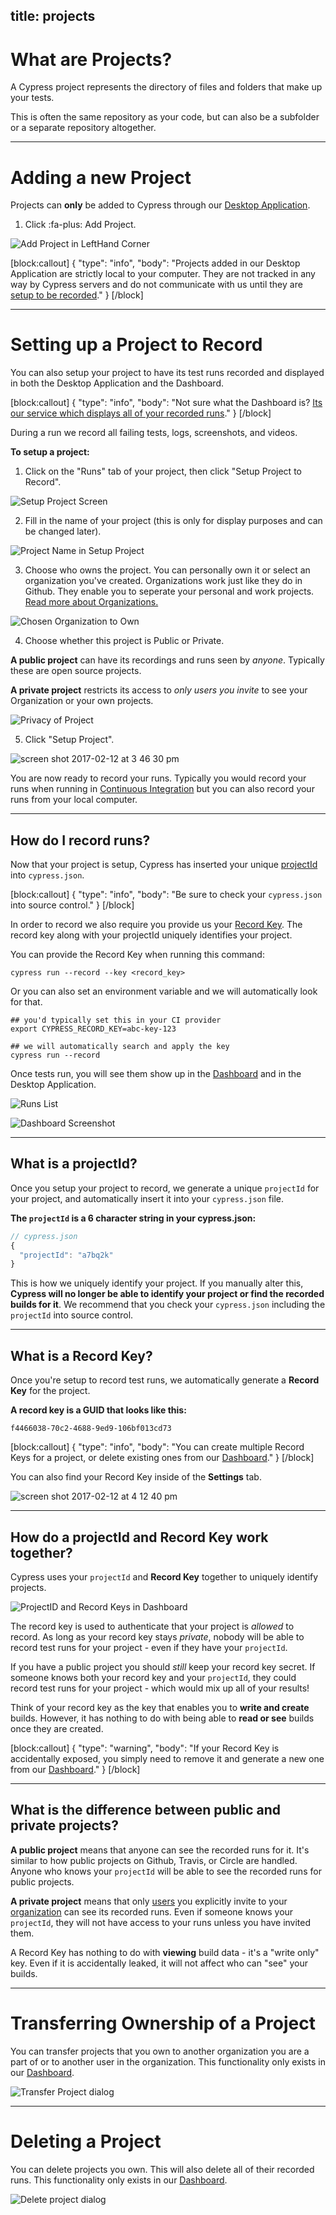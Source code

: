 title: projects
---

# What are Projects?

A Cypress project represents the directory of files and folders that make up your tests.

This is often the same repository as your code, but can also be a subfolder or a separate repository altogether.

***

# Adding a new Project

Projects can **only** be added to Cypress through our [Desktop Application](https://on.cypress.io/guides/installing-and-running).

1. Click :fa-plus: Add Project.

![Add Project in LeftHand Corner](https://cloud.githubusercontent.com/assets/1271364/22699969/fe44c2e4-ed26-11e6-83d0-9baa0f51b15e.png)

[block:callout]
{
  "type": "info",
  "body": "Projects added in our Desktop Application are strictly local to your computer. They are not tracked in any way by Cypress servers and do not communicate with us until they are [setup to be recorded](#section-recording-runs)."
}
[/block]

***

# Setting up a Project to Record

You can also setup your project to have its test runs recorded and displayed in both the Desktop Application and the Dashboard.

[block:callout]
{
  "type": "info",
  "body": "Not sure what the Dashboard is? [Its our service which displays all of your recorded runs](https://on.cypress.io/guides/dashboard-features)."
}
[/block]

During a run we record all failing tests, logs, screenshots, and videos.

**To setup a project:**

1. Click on the "Runs" tab of your project, then click "Setup Project to Record".

![Setup Project Screen](https://cloud.githubusercontent.com/assets/1271364/22803739/2d66f42a-eee4-11e6-9b84-bd2e73a523d0.png)

2. Fill in the name of your project (this is only for display purposes and can be changed later).

![Project Name in Setup Project](https://cloud.githubusercontent.com/assets/1271364/22700406/9b3bc416-ed28-11e6-995b-297350420cce.png)

3. Choose who owns the project. You can personally own it or select an organization you've created. Organizations work just like they do in Github. They enable you to seperate your personal and work projects. [Read more about Organizations.](https://on.cypress.io/guides/organizations)

![Chosen Organization to Own](https://cloud.githubusercontent.com/assets/1271364/22700579/26353ba6-ed29-11e6-9510-5b7bf4a1cdd2.png)

4. Choose whether this project is Public or Private.

  **A public project** can have its recordings and runs seen by *anyone*. Typically these are open source projects.

  **A private project** restricts its access to *only users you invite* to see your Organization or your own projects.

![Privacy of Project](https://cloud.githubusercontent.com/assets/1271364/22803847/95870626-eee4-11e6-9627-7c00e8b77519.png)

5. Click "Setup Project".

![screen shot 2017-02-12 at 3 46 30 pm](https://cloud.githubusercontent.com/assets/1268976/22866093/64a9fb4c-f13e-11e6-9ebe-980ec078ba4e.png)

You are now ready to record your runs. Typically you would record your runs when running in [Continuous Integration](https://on.cypress.io/guides/continuous-integration) but you can also record your runs from your local computer.

***

## How do I record runs?

Now that your project is setup, Cypress has inserted your unique [projectId](#section-what-is-a-projectid-) into `cypress.json`.

[block:callout]
{
  "type": "info",
  "body": "Be sure to check your `cypress.json` into source control."
}
[/block]

In order to record we also require you provide us your [Record Key](#section-what-is-a-record-key-). The record key along with your projectId uniquely identifies your project.

You can provide the Record Key when running this command:

```shell
cypress run --record --key <record_key>
```

Or you can also set an environment variable and we will automatically look for that.

```shell
## you'd typically set this in your CI provider
export CYPRESS_RECORD_KEY=abc-key-123

## we will automatically search and apply the key
cypress run --record
```

Once tests run, you will see them show up in the [Dashboard](https://on.cypress.io/dashboard) and in the Desktop Application.

![Runs List](https://cloud.githubusercontent.com/assets/1271364/22800330/ff6c9474-eed6-11e6-9a32-8360d64b1071.png)

![Dashboard Screenshot](https://cloud.githubusercontent.com/assets/1271364/22800284/d4dbe1d8-eed6-11e6-87ce-32474ea1000c.png)

***

## What is a projectId?

Once you setup your project to record, we generate a unique `projectId` for your project, and automatically insert it into your `cypress.json` file.

**The `projectId` is a 6 character string in your cypress.json:**

```javascript
// cypress.json
{
  "projectId": "a7bq2k"
}
```

This is how we uniquely identify your project. If you manually alter this, **Cypress will no longer be able to identify your project or find the recorded builds for it**. We recommend that you check your `cypress.json` including the `projectId` into source control.

***

## What is a Record Key?

Once you're setup to record test runs, we automatically generate a **Record Key** for the project.

**A record key is a GUID that looks like this:**

```shell
f4466038-70c2-4688-9ed9-106bf013cd73
```

[block:callout]
{
  "type": "info",
  "body": "You can create multiple Record Keys for a project, or delete existing ones from our [Dashboard](https://on.cypress.io/dashboard)."
}
[/block]

You can also find your Record Key inside of the **Settings** tab.

![screen shot 2017-02-12 at 4 12 40 pm](https://cloud.githubusercontent.com/assets/1268976/22866094/64aeeb3e-f13e-11e6-93f5-f7420892913f.png)

***

## How do a projectId and Record Key work together?

Cypress uses your `projectId` and **Record Key** together to uniquely identify projects.

![ProjectID and Record Keys in Dashboard](https://cloud.githubusercontent.com/assets/1271364/22804089/8498f1a2-eee5-11e6-8598-4e60b4b1fc0b.png)

The record key is used to authenticate that your project is *allowed* to record. As long as your record key stays *private*, nobody will be able to record test runs for your project - even if they have your `projectId`.

If you have a public project you should *still* keep your record key secret. If someone knows both your record key and your `projectId`, they could record test runs for your project - which would mix up all of your results!

Think of your record key as the key that enables you to **write and create** builds. However, it has nothing to do with being able to **read or see** builds once they are created.

[block:callout]
{
  "type": "warning",
  "body": "If your Record Key is accidentally exposed, you simply need to remove it and generate a new one from our [Dashboard](https://on.cypress.io/dashboard)."
}
[/block]

***

## What is the difference between public and private projects?

**A public project** means that anyone can see the recorded runs for it. It's similar to how public projects on Github, Travis, or Circle are handled. Anyone who knows your `projectId` will be able to see the recorded runs for public projects.

**A private project** means that only [users](https://on.cypress.io/guides/organizations#section-inviting-users) you explicitly invite to your [organization](https://on.cypress.io/guides/organizations) can see its recorded runs. Even if someone knows your `projectId`, they will not have access to your runs unless you have invited them.

A Record Key has nothing to do with **viewing** build data - it's a "write only" key. Even if it is accidentally leaked, it will not affect who can "see" your builds.

***

# Transferring Ownership of a Project

You can transfer projects that you own to another organization you are a part of or to another user in the organization. This functionality only exists in our [Dashboard](https://on.cypress.io/dashboard).

![Transfer Project dialog](https://cloud.githubusercontent.com/assets/1271364/22708695/440f4e5c-ed45-11e6-9a98-8f91b67871a3.png)

***

# Deleting a Project

You can delete projects you own. This will also delete all of their recorded runs. This functionality only exists in our [Dashboard](https://on.cypress.io/dashboard).

![Delete project dialog](https://cloud.githubusercontent.com/assets/1271364/22708770/89f3080a-ed45-11e6-820e-7a8880fb0c20.png)
